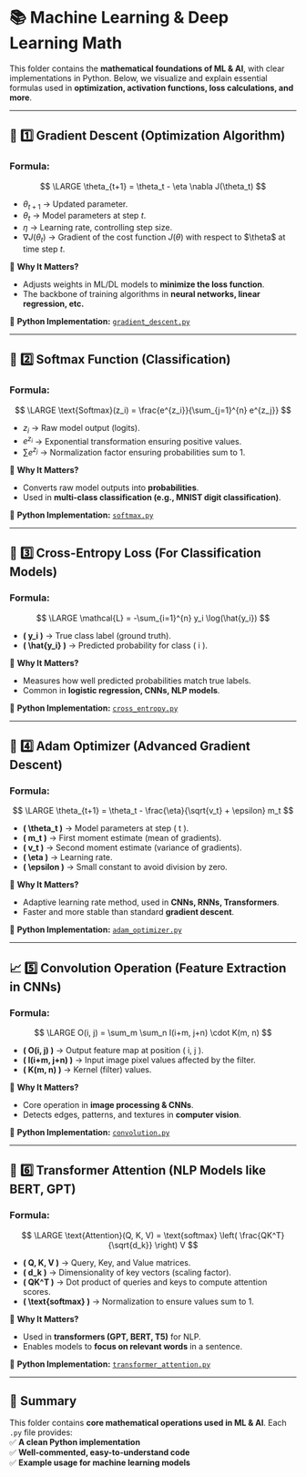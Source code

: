 # 📚 Machine Learning & Deep Learning Math

This folder contains the **mathematical foundations of ML & AI**, with clear implementations in Python. Below, we visualize and explain essential formulas used in **optimization, activation functions, loss calculations, and more**.

---

## 🔢 1️⃣ Gradient Descent (Optimization Algorithm)

### **Formula:**
$$
\LARGE \theta_{t+1} = \theta_t - \eta \nabla J(\theta_t)
$$

- $`\theta_{t+1}`$ → Updated parameter.
- $`\theta_t`$ → Model parameters at step $t$.  
- $`\eta`$ → Learning rate, controlling step size.  
- $`\nabla J(\theta_t)`$ → Gradient of the cost function $`J(\theta)`$ with respect to $\theta\$ at time step $t$.  

📌 **Why It Matters?**
- Adjusts weights in ML/DL models to **minimize the loss function**.  
- The backbone of training algorithms in **neural networks, linear regression, etc.**  

🔗 **Python Implementation:** [`gradient_descent.py`](gradient_descent.py)

---

## 🧠 2️⃣ Softmax Function (Classification)

### **Formula:**
$$
\LARGE \text{Softmax}(z_i) = \frac{e^{z_i}}{\sum_{j=1}^{n} e^{z_j}}
$$

- $`z_i`$ → Raw model output (logits).  
- $`e^{z_i}`$ → Exponential transformation ensuring positive values.  
- $`\sum e^{z_j}`$ → Normalization factor ensuring probabilities sum to 1.  

📌 **Why It Matters?**
- Converts raw model outputs into **probabilities**.  
- Used in **multi-class classification (e.g., MNIST digit classification)**.  

🔗 **Python Implementation:** [`softmax.py`](softmax.py)

---

## 🎯 3️⃣ Cross-Entropy Loss (For Classification Models)

### **Formula:**
$$
\LARGE \mathcal{L} = -\sum_{i=1}^{n} y_i \log(\hat{y_i})
$$

- **\( y_i \)** → True class label (ground truth).  
- **\( \hat{y_i} \)** → Predicted probability for class \( i \).  

📌 **Why It Matters?**
- Measures how well predicted probabilities match true labels.  
- Common in **logistic regression, CNNs, NLP models**.  

🔗 **Python Implementation:** [`cross_entropy.py`](cross_entropy.py)

---

## 🔄 4️⃣ Adam Optimizer (Advanced Gradient Descent)

### **Formula:**
$$
\LARGE \theta_{t+1} = \theta_t - \frac{\eta}{\sqrt{v_t} + \epsilon} m_t
$$

- **\( \theta_t \)** → Model parameters at step \( t \).  
- **\( m_t \)** → First moment estimate (mean of gradients).  
- **\( v_t \)** → Second moment estimate (variance of gradients).  
- **\( \eta \)** → Learning rate.  
- **\( \epsilon \)** → Small constant to avoid division by zero.  

📌 **Why It Matters?**
- Adaptive learning rate method, used in **CNNs, RNNs, Transformers**.  
- Faster and more stable than standard **gradient descent**.  

🔗 **Python Implementation:** [`adam_optimizer.py`](adam_optimizer.py)

---

## 📈 5️⃣ Convolution Operation (Feature Extraction in CNNs)

### **Formula:**
$$
\LARGE O(i, j) = \sum_m \sum_n I(i+m, j+n) \cdot K(m, n)
$$

- **\( O(i, j) \)** → Output feature map at position \( i, j \).  
- **\( I(i+m, j+n) \)** → Input image pixel values affected by the filter.  
- **\( K(m, n) \)** → Kernel (filter) values.  

📌 **Why It Matters?**
- Core operation in **image processing & CNNs**.  
- Detects edges, patterns, and textures in **computer vision**.  

🔗 **Python Implementation:** [`convolution.py`](convolution.py)

---

## 🤖 6️⃣ Transformer Attention (NLP Models like BERT, GPT)

### **Formula:**
$$
\LARGE \text{Attention}(Q, K, V) = \text{softmax} \left( \frac{QK^T}{\sqrt{d_k}} \right) V
$$

- **\( Q, K, V \)** → Query, Key, and Value matrices.  
- **\( d_k \)** → Dimensionality of key vectors (scaling factor).  
- **\( QK^T \)** → Dot product of queries and keys to compute attention scores.  
- **\( \text{softmax} \)** → Normalization to ensure values sum to 1.  

📌 **Why It Matters?**
- Used in **transformers (GPT, BERT, T5)** for NLP.  
- Enables models to **focus on relevant words** in a sentence.  

🔗 **Python Implementation:** [`transformer_attention.py`](transformer_attention.py)

---

## 📌 Summary
This folder contains **core mathematical operations used in ML & AI**. Each `.py` file provides:  
✅ **A clean Python implementation**  
✅ **Well-commented, easy-to-understand code**  
✅ **Example usage for machine learning models**  
